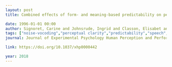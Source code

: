 ```yaml
---
layout: post
title: Combined effects of form- and meaning-based predictability on perceived clarity of speech

date: 1996-01-01 00:00
author: Signoret, Carine and Johnsrude, Ingrid and Classon, Elisabet and Rudner, Mary
tags: ["noise-vocoding","perceptual clarity","predictability","speech","working memory"]
journal: Journal of Experimental Psychology Human Perception and Performance

link: https://doi.org/10.1037/xhp0000442

year: 2018
---
```



